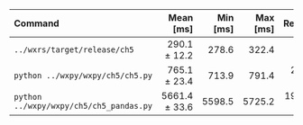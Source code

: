 | Command | Mean [ms] | Min [ms] | Max [ms] | Relative |
|:---|---:|---:|---:|---:|
| `../wxrs/target/release/ch5` | 290.1 ± 12.2 | 278.6 | 322.4 | 1.00 |
| `python ../wxpy/wxpy/ch5/ch5.py` | 765.1 ± 23.4 | 713.9 | 791.4 | 2.64 ± 0.14 |
| `python ../wxpy/wxpy/ch5/ch5_pandas.py` | 5661.4 ± 33.6 | 5598.5 | 5725.2 | 19.52 ± 0.83 |
